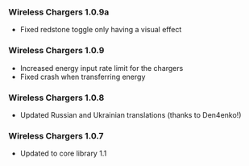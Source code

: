 ### Wireless Chargers 1.0.9a
- Fixed redstone toggle only having a visual effect

### Wireless Chargers 1.0.9
- Increased energy input rate limit for the chargers
- Fixed crash when transferring energy

### Wireless Chargers 1.0.8
- Updated Russian and Ukrainian translations (thanks to Den4enko!)

### Wireless Chargers 1.0.7
- Updated to core library 1.1
